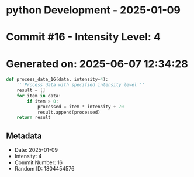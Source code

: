 ﻿# python Development - 2025-01-09
# Commit #16 - Intensity Level: 4
# Generated on: 2025-06-07 12:34:28
```python
def process_data_16(data, intensity=4):
    '''Process data with specified intensity level'''
    result = []
    for item in data:
        if item > 0:
            processed = item * intensity + 70
            result.append(processed)
    return result
```
## Metadata
- Date: 2025-01-09
- Intensity: 4
- Commit Number: 16
- Random ID: 1804454576
